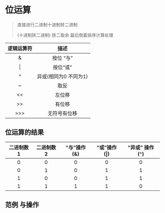 # 位运算

> 直接进行二进制十进制转二进制
>
> (十进制转二进制) 除二取余 最后倒着排序计算处理

| 逻辑运算符 |         描述          |
| :--------: | :-------------------: |
|     &      |       按位 “与”       |
|     \|     |       按位“或”        |
|     ^      | 异或(相同为0 不同为1) |
|     ~      |         取反          |
|     <<     |        左位移         |
|     >>     |        有位移         |
|    >>>     |     无符号有位移      |

## 位运算的结果

| 二进制数1 | 二进制数2 | “与”操作(&) | “或”操作(\|) | “异或” 操作 (^) |
| :-------: | :-------: | :---------: | :----------: | :-------------: |
|     0     |     0     |      0      |      0       |        0        |
|     0     |     1     |      0      |      1       |        1        |
|     1     |     0     |      0      |      1       |        1        |
|     1     |     1     |      1      |      1       |        0        |

## 范例 与操作

